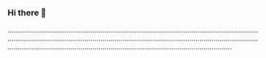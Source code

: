 ### Hi there 👋

.......................................................................................................................................................................................................................................................................................................................................................................
